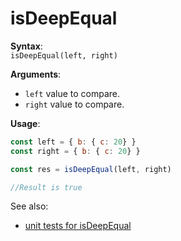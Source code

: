 # isDeepEqual
**Syntax**:  
`isDeepEqual(left, right)`

**Arguments**:  
- `left` value to compare.
- `right` value to compare.

**Usage**:
```javascript
const left = { b: { c: 20} }
const right = { b: { c: 20} }

const res = isDeepEqual(left, right)

//Result is true
```

See also:
- [unit tests for isDeepEqual](../tests/isDeepEqual.tests.ts)
